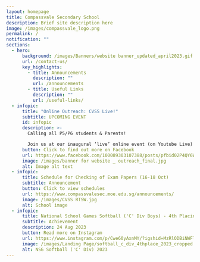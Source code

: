 ```yaml
---
layout: homepage
title: Compassvale Secondary School
description: Brief site description here
image: /images/compassvale_logo.png
permalink: /
notification: ""
sections:
  - hero:
      background: /images/Banners/website banner_updated_april2023.gif
      url: /contact-us/
      key_highlights:
        - title: Announcements
          description: ""
          url: /announcements
        - title: Useful Links
          description: ""
          url: /useful-links/
  - infopic:
      title: "Online Outreach: CVSS Live!"
      subtitle: UPCOMING EVENT
      id: infopic
      description: >-
        Calling all P5/P6 students & Parents! 

        Join us at our inaugural ‘live’ online event (on Youtube Live) to gain exclusive insights on the Compassvale Experience.
      button: Click to find out more on Facebook
      url: https://www.facebook.com/100089303107388/posts/pfbid02P4QY6WuGytG3oKGjXyaSZiqPdysWTSa5rxt6D2cQ9cs8xLcuCBXkoX97jS32GqbVl/?mibextid=cr9u03
      image: /images/banner for website _ outreach_final.jpg
      alt: Image alt text
  - infopic:
      title: Schedule for Checking of Exam Papers (16-18 Oct)
      subtitle: Announcement
      button: Click to view schedules
      url: https://www.compassvalesec.moe.edu.sg/announcements/
      image: /images/CVSS RTSW.jpg
      alt: School image
  - infopic:
      title: National School Games Softball ('C' Div Boys) - 4th Placing
      subtitle: Achievement
      description: 24 Aug 2023
      button: Read more on Instagram
      url: https://www.instagram.com/p/Cwe60yAxnMY/?igshid=MzRlODBiNWFlZA==
      image: /images/Landing Page/softball_c_div_4thplace_2023_cropped.jpeg
      alt: NSG Softball ('C' Div) 2023
---
```

